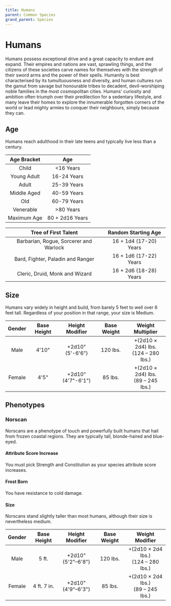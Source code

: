 ```yaml
---
title: Humans
parent: Common Species
grand_parent: Species
---
```


# Humans
Humans possess exceptional drive and a great capacity to endure and expand. Their empires and nations are vast, sprawling things, and the citizens of these societies carve names for themselves with the strength of their sword arms and the power of their spells. Humanity is best characterised by its tumultuousness and diversity, and human cultures run the gamut from savage but honourable tribes to decadent, devil-worshiping noble families in the most cosmopolitan cities. Humans' curiosity and ambition often triumph over their predilection for a sedentary lifestyle, and many leave their homes to explore the innumerable forgotten corners of the world or lead mighty armies to conquer their neighbours, simply because they can.

## Age
Humans reach adulthood in their late teens and typically live less than a century.

| Age Bracket | Age |
|:-----------:|:---:|
| Child       | <16 Years       |
| Young Adult | 16-24 Years     |
| Adult       | 25-39 Years     |
| Middle Aged | 40-59 Years     |
| Old         | 60-79 Years     |
| Venerable   | >80 Years       |
| Maximum Age | 80 + 2d16 Years |

| Tree of First Talent | Random Starting Age |
|:--------------------:|:-------------------:|
| Barbarian, Rogue, Sorcerer and Warlock | 16 + 1d4 (17-20) Years |
| Bard, Fighter, Paladin and Ranger      | 16 + 1d6 (17-22) Years |
| Cleric, Druid, Monk and Wizard         | 16 + 2d6 (18-28) Years |

## Size
Humans vary widely in height and build, from barely 5 feet to well over 6 feet tall. Regardless of your position in that range, your size is Medium.

| Gender | Base Height | Height Modifier | Base Weight | Weight Multiplier |
|:------:|:-----------:|:---------------:|:-----------:|:-----------------:|
| Male   | 4'10" | +2d10"<br>(5'-6'6")   | 120 lbs. | +(2d10 × 2d4) lbs.<br>(124 – 280 lbs.) |
| Female | 4'5"  | +2d10"<br>(4'7"-6'1") | 85 lbs.  | +(2d10 × 2d4) lbs.<br>(89 – 245 lbs.)  |

## Phenotypes

### Norscan
Norscans are a phenotype of touch and powerfully built humans that hail from frozen coastal regions. They are typically tall, blonde-haired and blue-eyed.

#### Attribute Score Increase
You must pick Strength and Constitution as your species attribute score increases.

#### Frost Born
You have resistance to cold damage.

#### Size
Norscans stand slightly taller than most humans, although their size is nevertheless medium.

| Gender | Base Height | Height Modifier | Base Weight | Weight Modifier |
|:------:|:-----------:|:---------------:|:-----------:|:---------------:|
| Male   | 5 ft.       | +2d10"<br>(5'2"–6'8") | 120 lbs. | +(2d10 × 2d4 lbs.)<br>(124 – 280 lbs.) |
| Female | 4 ft. 7 in. | +2d10"<br>(4'9"–6'3") | 85 lbs.  | +(2d10 × 2d4 lbs.)<br>(89 – 245 lbs.)  |

